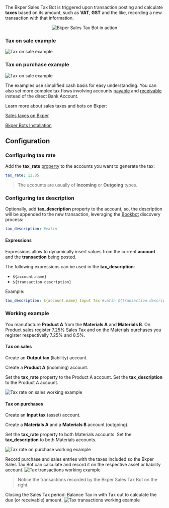 
The Bkper Sales Tax Bot is triggered upon transaction posting and calculate **taxes** based on its amount, such as **VAT**, **GST** and the like, recording a new transaction with that information. 

<p align="center">
  <img src='https://bkper.com/images/bots/bkper-tax-bot/bkper-tax-bot.gif' alt='Bkper Sales Tax Bot in action'/>
</p>


### Tax on sale example
![Tax on sale example](https://bkper.com/images/bots/bkper-tax-bot/bkper-tax-bot-sale-example.png)


### Tax on purchase example
![Tax on sale example](https://bkper.com/images/bots/bkper-tax-bot/bkper-tax-bot-purchase-example.png)
    

The examples use simplified cash basis for easy understanding. You can also set more complex tax flows involving accounts [payable](https://help.bkper.com/en/articles/2569171-accounts-payable) and [receivable](https://help.bkper.com/en/articles/2569170-accounts-receivable) instead of the direct Bank Account.


Learn more about sales taxes and bots on Bkper:

[Sales taxes on Bkper](https://help.bkper.com/en/articles/2569187-sales-taxes-vat)    

[Bkper Bots Installation](https://help.bkper.com/en/articles/3873607-bkper-bots-installation)    


## Configuration

### Configuring tax rate

Add the **tax_rate** [property](https://help.bkper.com/en/articles/3666485-custom-properties-on-books-and-accounts) to the accounts you want to generate the tax:

```yml
tax_rate: 12.85
```
> The accounts are usually of **Incoming** or **Outgoing** types.

### Configuring tax description

Optionally, add **tax_description** property to the account, so, the description will be appended to the new transaction, leveraging the [Bookbot](https://help.bkper.com/en/articles/2569152-bkper-bookbot) discovery process:

```yml
tax_description: #vatin
```

#### Expressions

Expressions allow to dynamically insert values from the current **account** and the **transaction** being posted.

The following expressions can be used in the **tax_description**:

- ```${account.name}```
- ```${transaction.description}```

Example:
```yml
tax_description: ${account.name} Input Tax #vatin ${transaction.description}
```


### Working example 

You manufacture **Product A** from the **Materials A** and **Materials B**. On Product sales register 7.25% Sales Tax and on the Materials purchases you register respectivelly 7.25% and 8.5%.  

#### Tax on sales 

Create an **Output tax** (liability) account.

Create a **Product A** (incoming) account.  

Set the **tax_rate** property to the Product A account.
Set the **tax_description** to the Product A account. 

![Tax rate on sales working example](https://bkper.com/images/bots/bkper-tax-bot/bkper-tax-bot-incoming.png)



#### Tax on purchases

Create an **Input tax** (asset) account.

Create a **Materials A** and a **Materials B** account (outgoing).

Set the **tax_rate** property to both Materials accounts.
Set the **tax_description** to both Materials accounts.

![Tax rate on purchase working example](https://bkper.com/images/bots/bkper-tax-bot/bkper-tax-bot-outgoing.png)




Record purchase and sales entries with the taxes included so the Bkper Sales Tax Bot can calculate and record it on the respective asset or liability account. 
![Tax transactions working example](https://bkper.com/images/bots/bkper-tax-bot/bkper-tax-bot-transactions.png)


> Notice the transactions recorded by the Bkper Sales Tax Bot on the right. 

           
Closing the Sales Tax period: Balance Tax in with Tax out to calculate the due (or receivable) amount.
![Tax transactions working example](https://bkper.com/images/bots/bkper-tax-bot/bkper-tax-bot-closing-period.png)

